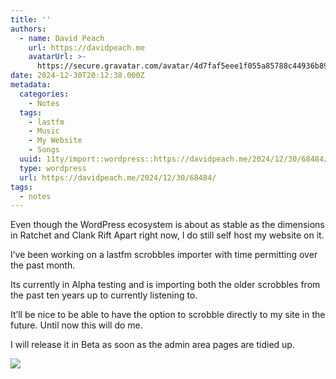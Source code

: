 ```yaml
---
title: ''
authors:
  - name: David Peach
    url: https://davidpeach.me
    avatarUrl: >-
      https://secure.gravatar.com/avatar/4d7faf5eee1f055a85788c44936b8995eaab6dfb004e7854ec747ccb272e91ee?s=96&d=mm&r=g
date: 2024-12-30T20:12:38.000Z
metadata:
  categories:
    - Notes
  tags:
    - lastfm
    - Music
    - My Website
    - Songs
  uuid: 11ty/import::wordpress::https://davidpeach.me/2024/12/30/68484/
  type: wordpress
  url: https://davidpeach.me/2024/12/30/68484/
tags:
  - notes
---
```

Even though the WordPress ecosystem is about as stable as the dimensions in Ratchet and Clank Rift Apart right now, I do still self host my website on it.

I’ve been working on a lastfm scrobbles importer with time permitting over the past month.

Its currently in Alpha testing and is importing both the older scrobbles from the past ten years up to currently listening to.

It’ll be nice to be able to have the option to scrobble directly to my site in the future. Until now this will do me.

I will release it in Beta as soon as the admin area pages are tidied up.

[![](/assets/screenshot_20241230-2008097986-vIbeHa2JMk3f.png)](/assets/screenshot_20241230-2008097986-vIbeHa2JMk3f.png)